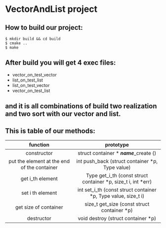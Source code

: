 # VectorAndList project

## How to build our project:
```
$ mkdir build && cd build
$ cmake ..
$ make
```

## After build you will get 4 exec files:
- vector_on_test_vector
- list_on_test_list
- list_on_test_vector
- vector_on_test_list

## and it is all combinations of build two realization and two sort with our vector and list.

## This is table of our methods:

| function | prototype |
| :---: | :---: |
| constructor | struct container * **_name_**_create () |
| put the element at the end of the container | int push_back (struct container *p, Type value) |
| get i_th element | Type get_i_th (const struct container *p, size_t i, int *err) |
| set i th element | int set_i_th (const struct container *p, Type value, size_t i) |
| get size of container | size_t get_size (const struct container *p) |
| destructor | void destroy (struct container *p) |
